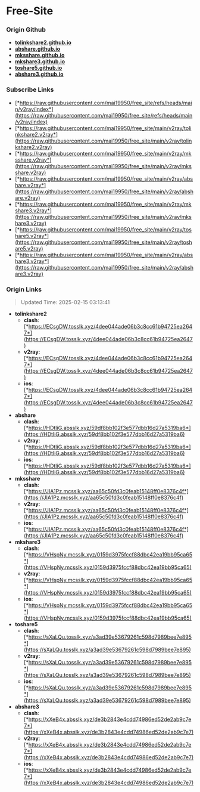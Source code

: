 # Free-Site

### Origin Github

- [**tolinkshare2.github.io**](https://github.com/tolinkshare2/tolinkshare2.github.io)
- [**abshare.github.io**](https://github.com/abshare/abshare.github.io)
- [**mksshare.github.io**](https://github.com/mksshare/mksshare.github.io)
- [**mkshare3.github.io**](https://github.com/mkshare3/mkshare3.github.io)
- [**toshare5.github.io**](https://github.com/toshare5/toshare5.github.io)
- [**abshare3.github.io**](https://github.com/abshare3/abshare3.github.io)

### Subscribe Links

- [*https://raw.githubusercontent.com/mai19950/free_site/refs/heads/main/v2ray/index*](https://raw.githubusercontent.com/mai19950/free_site/refs/heads/main/v2ray/index)
- [*https://raw.githubusercontent.com/mai19950/free_site/main/v2ray/tolinkshare2.v2ray*](https://raw.githubusercontent.com/mai19950/free_site/main/v2ray/tolinkshare2.v2ray)
- [*https://raw.githubusercontent.com/mai19950/free_site/main/v2ray/mksshare.v2ray*](https://raw.githubusercontent.com/mai19950/free_site/main/v2ray/mksshare.v2ray)
- [*https://raw.githubusercontent.com/mai19950/free_site/main/v2ray/abshare.v2ray*](https://raw.githubusercontent.com/mai19950/free_site/main/v2ray/abshare.v2ray)
- [*https://raw.githubusercontent.com/mai19950/free_site/main/v2ray/mkshare3.v2ray*](https://raw.githubusercontent.com/mai19950/free_site/main/v2ray/mkshare3.v2ray)
- [*https://raw.githubusercontent.com/mai19950/free_site/main/v2ray/toshare5.v2ray*](https://raw.githubusercontent.com/mai19950/free_site/main/v2ray/toshare5.v2ray)
- [*https://raw.githubusercontent.com/mai19950/free_site/main/v2ray/abshare3.v2ray*](https://raw.githubusercontent.com/mai19950/free_site/main/v2ray/abshare3.v2ray)

### Origin Links

> Updated Time: 2025-02-15 03:13:41

- **tolinkshare2**
  - **clash**: [*https://ECsgDW.tosslk.xyz/4dee044ade06b3c8cc61b94725ea2647*](https://ECsgDW.tosslk.xyz/4dee044ade06b3c8cc61b94725ea2647)
  - **v2ray**: [*https://ECsgDW.tosslk.xyz/4dee044ade06b3c8cc61b94725ea2647*](https://ECsgDW.tosslk.xyz/4dee044ade06b3c8cc61b94725ea2647)
  - **ios**: [*https://ECsgDW.tosslk.xyz/4dee044ade06b3c8cc61b94725ea2647*](https://ECsgDW.tosslk.xyz/4dee044ade06b3c8cc61b94725ea2647)
- **abshare**
  - **clash**: [*https://HDtIiG.absslk.xyz/59df8bb102f3e577dbb16d27a5319ba6*](https://HDtIiG.absslk.xyz/59df8bb102f3e577dbb16d27a5319ba6)
  - **v2ray**: [*https://HDtIiG.absslk.xyz/59df8bb102f3e577dbb16d27a5319ba6*](https://HDtIiG.absslk.xyz/59df8bb102f3e577dbb16d27a5319ba6)
  - **ios**: [*https://HDtIiG.absslk.xyz/59df8bb102f3e577dbb16d27a5319ba6*](https://HDtIiG.absslk.xyz/59df8bb102f3e577dbb16d27a5319ba6)
- **mksshare**
  - **clash**: [*https://JIA1Pz.mcsslk.xyz/aa65c50fd3c0feab15148ff0e8376c4f*](https://JIA1Pz.mcsslk.xyz/aa65c50fd3c0feab15148ff0e8376c4f)
  - **v2ray**: [*https://JIA1Pz.mcsslk.xyz/aa65c50fd3c0feab15148ff0e8376c4f*](https://JIA1Pz.mcsslk.xyz/aa65c50fd3c0feab15148ff0e8376c4f)
  - **ios**: [*https://JIA1Pz.mcsslk.xyz/aa65c50fd3c0feab15148ff0e8376c4f*](https://JIA1Pz.mcsslk.xyz/aa65c50fd3c0feab15148ff0e8376c4f)
- **mkshare3**
  - **clash**: [*https://VHspNy.mcsslk.xyz/0159d3975fccf88dbc42ea19bb95ca65*](https://VHspNy.mcsslk.xyz/0159d3975fccf88dbc42ea19bb95ca65)
  - **v2ray**: [*https://VHspNy.mcsslk.xyz/0159d3975fccf88dbc42ea19bb95ca65*](https://VHspNy.mcsslk.xyz/0159d3975fccf88dbc42ea19bb95ca65)
  - **ios**: [*https://VHspNy.mcsslk.xyz/0159d3975fccf88dbc42ea19bb95ca65*](https://VHspNy.mcsslk.xyz/0159d3975fccf88dbc42ea19bb95ca65)
- **toshare5**
  - **clash**: [*https://sXaLQu.tosslk.xyz/a3ad39e53679261c598d7989bee7e895*](https://sXaLQu.tosslk.xyz/a3ad39e53679261c598d7989bee7e895)
  - **v2ray**: [*https://sXaLQu.tosslk.xyz/a3ad39e53679261c598d7989bee7e895*](https://sXaLQu.tosslk.xyz/a3ad39e53679261c598d7989bee7e895)
  - **ios**: [*https://sXaLQu.tosslk.xyz/a3ad39e53679261c598d7989bee7e895*](https://sXaLQu.tosslk.xyz/a3ad39e53679261c598d7989bee7e895)
- **abshare3**
  - **clash**: [*https://xXeB4x.absslk.xyz/de3b2843e4cdd74986ed52de2ab9c7e7*](https://xXeB4x.absslk.xyz/de3b2843e4cdd74986ed52de2ab9c7e7)
  - **v2ray**: [*https://xXeB4x.absslk.xyz/de3b2843e4cdd74986ed52de2ab9c7e7*](https://xXeB4x.absslk.xyz/de3b2843e4cdd74986ed52de2ab9c7e7)
  - **ios**: [*https://xXeB4x.absslk.xyz/de3b2843e4cdd74986ed52de2ab9c7e7*](https://xXeB4x.absslk.xyz/de3b2843e4cdd74986ed52de2ab9c7e7)
